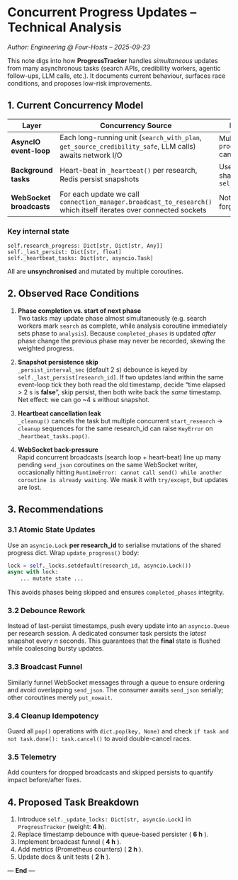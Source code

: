 # Concurrent Progress Updates – Technical Analysis

_Author: Engineering @ Four-Hosts – 2025-09-23_

This note digs into how **ProgressTracker** handles _simultaneous_ updates from
many asynchronous tasks (search APIs, credibility workers, agentic follow-ups,
LLM calls, etc.).  It documents current behaviour, surfaces race conditions,
and proposes low-risk improvements.

## 1. Current Concurrency Model

| Layer | Concurrency Source | Interaction with ProgressTracker |
|-------|-------------------|----------------------------------|
| **AsyncIO event-loop** | Each long-running unit (`search_with_plan`, `get_source_credibility_safe`, LLM calls) awaits network I/O | Multiple `await progress_tracker.update_progress(...)` can interleave naturally; no explicit lock. |
| **Background tasks** | Heart-beat in `_heartbeat()` per research, Redis persist snapshots | Uses its own `asyncio.create_task`; shares mutable dict `self.research_progress` |
| **WebSocket broadcasts** | For each update we call `connection_manager.broadcast_to_research()` which itself iterates over connected sockets | Not awaited by callers → fire-and-forget tasks may overlap |

### Key internal state

```
self.research_progress: Dict[str, Dict[str, Any]]
self._last_persist: Dict[str, float]
self._heartbeat_tasks: Dict[str, asyncio.Task]
```

All are **unsynchronised** and mutated by multiple coroutines.

## 2. Observed Race Conditions

1. **Phase completion vs. start of next phase**  
   Two tasks may update phase almost simultaneously (e.g. search workers mark
   `search` as complete, while analysis coroutine immediately sets phase to
   `analysis`).  Because `completed_phases` is updated _after_ phase change the
   previous phase may never be recorded, skewing the weighted progress.

2. **Snapshot persistence skip**  
   `_persist_interval_sec` (default 2 s) debounce is keyed by
   `self._last_persist[research_id]`.  If two updates land within the same
   event-loop tick they both read the old timestamp, decide “time elapsed > 2
   s is **false**”, skip persist, then both write back the _same_ timestamp.
   Net effect: we can go ~4 s without snapshot.

3. **Heartbeat cancellation leak**  
   `_cleanup()` cancels the task but multiple concurrent `start_research` →
   `cleanup` sequences for the same research_id can raise `KeyError` on
   `_heartbeat_tasks.pop()`.

4. **WebSocket back-pressure**  
   Rapid concurrent broadcasts (search loop + heart-beat) line up many pending
   `send_json` coroutines on the same WebSocket writer, occasionally hitting
   `RuntimeError: cannot call send() while another coroutine is already
   waiting`.  We mask it with `try/except`, but updates are lost.

## 3. Recommendations

### 3.1 Atomic State Updates

Use an `asyncio.Lock` **per research_id** to serialise mutations of the shared
progress dict.  Wrap `update_progress()` body:

```python
lock = self._locks.setdefault(research_id, asyncio.Lock())
async with lock:
    ... mutate state ...
```

This avoids phases being skipped and ensures `completed_phases` integrity.

### 3.2 Debounce Rework

Instead of last-persist timestamps, push every update into an
`asyncio.Queue` per research session.  A dedicated consumer task persists the
_latest_ snapshot every *n* seconds.  This guarantees that the **final** state
is flushed while coalescing bursty updates.

### 3.3 Broadcast Funnel

Similarly funnel WebSocket messages through a queue to ensure ordering and
avoid overlapping `send_json`.  The consumer awaits `send_json` serially;
other coroutines merely `put_nowait`.

### 3.4 Cleanup Idempotency

Guard all `pop()` operations with `dict.pop(key, None)` and check `if task and
not task.done(): task.cancel()` to avoid double-cancel races.

### 3.5 Telemetry

Add counters for dropped broadcasts and skipped persists to quantify impact
before/after fixes.

## 4. Proposed Task Breakdown

1. Introduce `self._update_locks: Dict[str, asyncio.Lock]` in
   `ProgressTracker` (weight: **4 h**).
2. Replace timestamp debounce with queue-based persister ( **6 h** ).
3. Implement broadcast funnel ( **4 h** ).
4. Add metrics (Prometheus counters) ( **2 h** ).
5. Update docs & unit tests ( **2 h** ).

–– **End** ––

